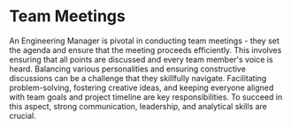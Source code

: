 # Team Meetings

An Engineering Manager is pivotal in conducting team meetings - they set the agenda and ensure that the meeting proceeds efficiently. This involves ensuring that all points are discussed and every team member's voice is heard. Balancing various personalities and ensuring constructive discussions can be a challenge that they skillfully navigate. Facilitating problem-solving, fostering creative ideas, and keeping everyone aligned with team goals and project timeline are key responsibilities. To succeed in this aspect, strong communication, leadership, and analytical skills are crucial.